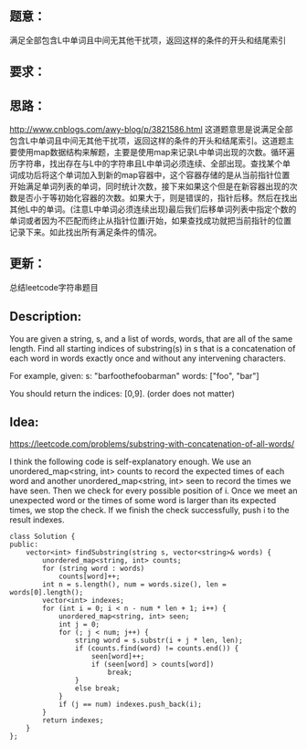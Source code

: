 ## 题意：
满足全部包含L中单词且中间无其他干扰项，返回这样的条件的开头和结尾索引

## 要求：


## 思路：
http://www.cnblogs.com/awy-blog/p/3821586.html
这道题意思是说满足全部包含L中单词且中间无其他干扰项，返回这样的条件的开头和结尾索引。这道题主要使用map数据结构来解题，主要是使用map来记录L中单词出现的次数。循环遍历字符串，找出存在与L中的字符串且L中单词必须连续、全部出现。查找某个单词成功后将这个单词加入到新的map容器中，这个容器存储的是从当前指针位置开始满足单词列表的单词，同时统计次数，接下来如果这个但是在新容器出现的次数是否小于等初始化容器的次数。如果大于，则是错误的，指针后移。然后在找出其他L中的单词。(注意L中单词必须连续出现)最后我们后移单词列表中指定个数的单词或者因为不匹配而终止从指针位置i开始，如果查找成功就把当前指针的位置记录下来。如此找出所有满足条件的情况。

## 更新：
总结leetcode字符串题目

## Description:
You are given a string, s, and a list of words, words, that are all of the same length. Find all starting indices of substring(s) in s that is a concatenation of each word in words exactly once and without any intervening characters.

For example, given:
s: "barfoothefoobarman"
words: ["foo", "bar"]

You should return the indices: [0,9].
(order does not matter)

## Idea:
https://leetcode.com/problems/substring-with-concatenation-of-all-words/

I think the following code is self-explanatory enough. We use an unordered_map<string, int> counts to record the expected times of each word and another unordered_map<string, int> seen to record the times we have seen. Then we check for every possible position of i. Once we meet an unexpected word or the times of some word is larger than its expected times, we stop the check. If we finish the check successfully, push i to the result indexes.

    class Solution {
    public:
        vector<int> findSubstring(string s, vector<string>& words) {
            unordered_map<string, int> counts;
            for (string word : words)
                counts[word]++;
            int n = s.length(), num = words.size(), len = words[0].length();
            vector<int> indexes;
            for (int i = 0; i < n - num * len + 1; i++) {
                unordered_map<string, int> seen;
                int j = 0;
                for (; j < num; j++) {
                    string word = s.substr(i + j * len, len);
                    if (counts.find(word) != counts.end()) {
                        seen[word]++;
                        if (seen[word] > counts[word])
                            break;
                    } 
                    else break;
                }
                if (j == num) indexes.push_back(i);
            }
            return indexes;
        }
    };